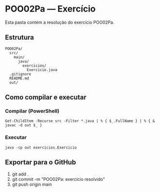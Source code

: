 # POO02Pa — Exercício

Esta pasta contém a resolução do exercício POO02Pa.

## Estrutura
```
POO02Pa/
  src/
    main/
      java/
        exercicios/
          Exercicio.java
  .gitignore
  README.md
  out/
```

## Como compilar e executar

### Compilar (PowerShell)
```
Get-ChildItem -Recurse src -Filter *.java | % { $_.FullName } | % { & javac -d out $_ }
```

### Executar
```
java -cp out exercicios.Exercicio
```

## Exportar para o GitHub
1. git add .
2. git commit -m "POO02Pa: exercício resolvido"
3. git push origin main
